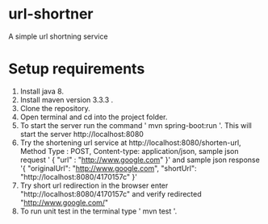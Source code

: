 # url-shortner
A simple url shortning service 

# Setup requirements
1. Install java 8.
2. Install maven version 3.3.3 .
3. Clone the repository.
4. Open terminal and cd into the project folder.
5. To start the server run the command ' mvn spring-boot:run '. This will start the server http://localhost:8080
6.  Try the shortening url service at http://localhost:8080/shorten-url, Method Type : POST, Content-type: application/json, sample json request ' { "url" : "http://www.google.com" }' and sample json response '{ "originalUrl": "http://www.google.com",  "shortUrl": "http://localhost:8080/4170157c" }'
7. Try short url redirection in the browser enter "http://localhost:8080/4170157c" and verify redirected "http://www.google.com/"
8. To run unit test in the terminal type ' mvn test '. 

